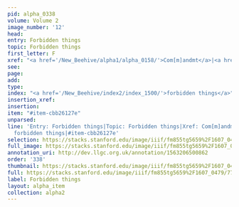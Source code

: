 ```yaml
---
pid: alpha_0338
volume: Volume 2
image_number: '12'
head: 
entry: Forbidden things
topic: Forbidden things
first_letter: F
xref: "<a href='/New_Beehive/alpha1/alpha_0158/'>Com[m]andmt</a>|<a href='/New_Beehive/alpha4/alpha_0738/'>Prohibitions</a>"
see: 
page: 
add: 
type: 
index: "<a href='/New_Beehive/index2/index_1500/'>forbidden things</a>"
insertion_xref: 
insertion: 
item: "#item-cbb26127e"
unparsed: 
line: 'Entry: Forbidden things|Topic: Forbidden things|Xref: Com[m]andmt.|Xref: Prohibitions|Index:
  forbidden things|#item-cbb26127e'
selection: https://stacks.stanford.edu/image/iiif/fm855tg5659%2F1607_0479/779,3707,2941,464/full/0/default.jpg
full_image: https://stacks.stanford.edu/image/iiif/fm855tg5659%2F1607_0479/full/full/0/default.jpg
annotation_uri: http://dev.llgc.org.uk/annotation/1563206500862
order: '338'
thumbnail: https://stacks.stanford.edu/image/iiif/fm855tg5659%2F1607_0479/779,3707,600,180/250,/0/default.jpg
full: https://stacks.stanford.edu/image/iiif/fm855tg5659%2F1607_0479/779,3707,2941,464/full/0/default.jpg
label: Forbidden things
layout: alpha_item
collection: alpha2
---
```


